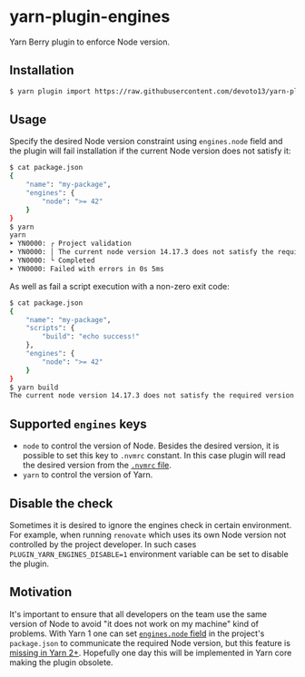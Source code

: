 # yarn-plugin-engines

Yarn Berry plugin to enforce Node version.

## Installation

```sh
$ yarn plugin import https://raw.githubusercontent.com/devoto13/yarn-plugin-engines/main/bundles/%40yarnpkg/plugin-engines.js
```

## Usage

Specify the desired Node version constraint using `engines.node` field and the plugin will fail installation if the current Node version does not satisfy it:

```sh
$ cat package.json
{
    "name": "my-package",
    "engines": {
        "node": ">= 42"
    }
}
$ yarn
yarn
➤ YN0000: ┌ Project validation
➤ YN0000: │ The current node version 14.17.3 does not satisfy the required version >= 42.
➤ YN0000: └ Completed
➤ YN0000: Failed with errors in 0s 5ms
```

As well as fail a script execution with a non-zero exit code:

```sh
$ cat package.json
{
    "name": "my-package",
    "scripts": {
        "build": "echo success!"
    },
    "engines": {
        "node": ">= 42"
    }
}
$ yarn build
The current node version 14.17.3 does not satisfy the required version >= 42.
```

## Supported `engines` keys

- `node` to control the version of Node. Besides the desired version, it is possible to set this key to `.nvmrc` constant. In this case plugin will read the desired version from the [`.nvmrc` file](https://github.com/nvm-sh/nvm#nvmrc).
- `yarn` to control the version of Yarn.

## Disable the check

Sometimes it is desired to ignore the engines check in certain environment. For example, when running `renovate` which uses its own Node version not controlled by the project developer. In such cases `PLUGIN_YARN_ENGINES_DISABLE=1` environment variable can be set to disable the plugin.

## Motivation

It's important to ensure that all developers on the team use the same version of Node to avoid "it does not work on my machine" kind of problems. With Yarn 1 one can set [`engines.node` field](https://docs.npmjs.com/cli/v7/configuring-npm/package-json#engines) in the project's `package.json` to communicate the required Node version, but this feature is [missing in Yarn 2+](https://github.com/yarnpkg/berry/issues/1177). Hopefully one day this will be implemented in Yarn core making the plugin obsolete.

